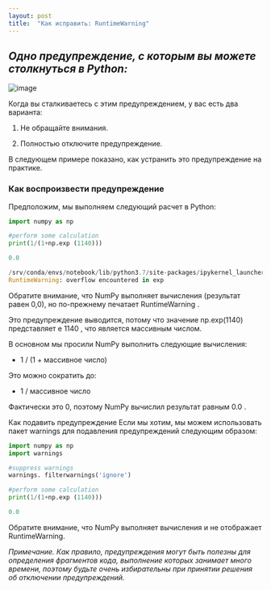 ```yaml
---
layout: post
title:  "Как исправить: RuntimeWarning"
---
```

## *Одно предупреждение, с которым вы можете столкнуться в Python:*

![image](https://user-images.githubusercontent.com/94790150/228448678-ba4df774-8eba-4d74-a0a8-7681cdb8173a.png)

Когда вы сталкиваетесь с этим предупреждением, у вас есть два варианта:

1. Не обращайте внимания.

2. Полностью отключите предупреждение.

В следующем примере показано, как устранить это предупреждение на практике.

### Как воспроизвести предупреждение

Предположим, мы выполняем следующий расчет в Python:

```python
import numpy as np

#perform some calculation
print(1/(1+np.exp (1140)))

0.0

/srv/conda/envs/notebook/lib/python3.7/site-packages/ipykernel_launcher.py:3:
RuntimeWarning: overflow encountered in exp 
```

Обратите внимание, что NumPy выполняет вычисления (результат равен 0,0), но по-прежнему печатает RuntimeWarning .

Это предупреждение выводится, потому что значение np.exp(1140) представляет e 1140 , что является массивным числом.

В основном мы просили NumPy выполнить следующие вычисления:

* 1 / (1 + массивное число)

Это можно сократить до:

* 1 / массивное число

Фактически это 0, поэтому NumPy вычислил результат равным 0.0 .

Как подавить предупреждение
Если мы хотим, мы можем использовать пакет warnings для подавления предупреждений следующим образом:

```python
import numpy as np
import warnings

#suppress warnings
warnings. filterwarnings('ignore')

#perform some calculation
print(1/(1+np.exp (1140)))

0.0
```

Обратите внимание, что NumPy выполняет вычисления и не отображает RuntimeWarning.

*Примечание. Как правило, предупреждения могут быть полезны для определения фрагментов кода, выполнение которых занимает много времени, поэтому будьте очень избирательны при принятии решения об отключении предупреждений.*
